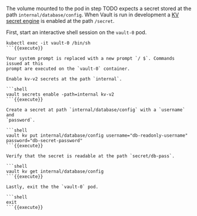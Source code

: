 The volume mounted to the pod in step TODO expects a secret stored at
the path `internal/database/config`. When Vault is run in development a [KV
secret engine](https://www.vaultproject.io/docs/secrets/kv/kv-v2.html) is
enabled at the path `/secret`.

First, start an interactive shell session on the `vault-0` pod.

```shell
kubectl exec -it vault-0 /bin/sh
```{{execute}}

Your system prompt is replaced with a new prompt `/ $`. Commands issued at this
prompt are executed on the `vault-0` container.

Enable kv-v2 secrets at the path `internal`.

```shell
vault secrets enable -path=internal kv-v2
```{{execute}}

Create a secret at path `internal/database/config` with a `username` and
`password`.

```shell
vault kv put internal/database/config username="db-readonly-username" password="db-secret-password"
```{{execute}}

Verify that the secret is readable at the path `secret/db-pass`.

```shell
vault kv get internal/database/config
```{{execute}}

Lastly, exit the the `vault-0` pod.

```shell
exit
```{{execute}}